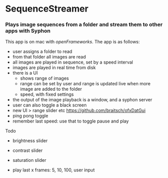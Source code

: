 # SequenceStreamer
### Plays image sequences from a folder and stream them to other apps with Syphon

This app is on mac with _openFrameworks_. The app is as follows:
- user assigns a folder to read
- from that folder all images are read
- all images are played in sequence, set by a speed interval
- images are played in real time from disk
- there is a UI 
    - shows range of images
    - range can be set by user and range is updated live when more image are added to the folder
    - speed, with fixed settings
- the output of the image playback is a window, and a syphon server 
- user can also toggle a black screen
- new UI > range slider etc
https://github.com/braitsch/ofxDatGui
- ping pong toggle
- remember last speed: use that to toggle pause and play

Todo
- brightness slider
- contrast slider
- saturation slider

- play last x frames: 5, 10, 100, user input